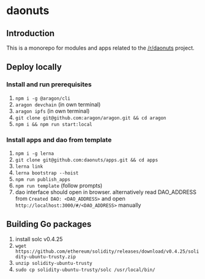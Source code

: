 # daonuts

## Introduction

This is a monorepo for modules and apps related to the [/r/daonuts](https://www.reddit.com/r/daonuts) project.

## Deploy locally

### Install and run prerequisites

1. `npm i -g @aragon/cli`
1. `aragon devchain`  (in own terminal)
1. `aragon ipfs`  (in own terminal)
1. `git clone git@github.com:aragon/aragon.git && cd aragon`
1. `npm i && npm run start:local`

### Install apps and dao from template

1. `npm i -g lerna`
1. `git clone git@github.com:daonuts/apps.git && cd apps`
1. `lerna link`
1. `lerna bootstrap --hoist`
1. `npm run publish_apps`
1. `npm run template` (follow prompts)
1. dao interface should open in browser. alternatively read DAO_ADDRESS from `Created DAO: <DAO_ADDRESS>` and open `http://localhost:3000/#/<DAO_ADDRESS>` manually

## Building Go packages

1. install solc v0.4.25
  1. `wget https://github.com/ethereum/solidity/releases/download/v0.4.25/solidity-ubuntu-trusty.zip`
  1. `unzip solidity-ubuntu-trusty`
  1. `sudo cp solidity-ubuntu-trusty/solc /usr/local/bin/`
